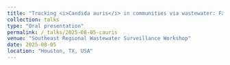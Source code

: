 ```yaml
---
title: "Tracking <i>Candida auris</i> in communities via wastewater: Facility‑level surveillance and targeted sequencing"
collection: talks
type: "Oral presentation"
permalink: /_talks/2025-08-05-cauris
venue: "Southeast Regional Wastewater Surveillance Workshop"
date: 2025-08-05
location: "Houston, TX, USA"
---
```

